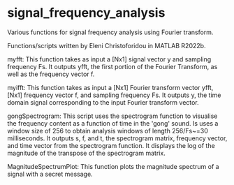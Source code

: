 # signal_frequency_analysis
Various functions for signal frequency analysis using Fourier transform.

Functions/scripts written by Eleni Christoforidou in MATLAB R2022b.

myfft: This function takes as input a [Nx1] signal vector y and sampling frequency Fs. It outputs yfft, the first portion of the Fourier Transform, as well as the frequency vector f.

myifft: This function takes as input a [Nx1] Fourier transform vector yfft, [Nx1] frequency vector f, and sampling frequency Fs. It outputs y, the time domain signal corresponding to the input Fourier transform vector.

gongSpectrogram: This script uses the spectrogram function to visualise the frequency content as a function of time in the 'gong' sound. Is uses a window size of 256 to obtain analysis windows of length 256/Fs~=30 milliseconds. It outputs s, f, and t, the spectrogram matrix, frequency vector, and time vector from the spectrogram function. It displays the log of the magnitude of the transpose of the spectrogram matrix.

MagnitudeSpectrumPlot: This function plots the magnitude spectrum of a signal with a secret message.
